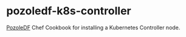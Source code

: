 # pozoledf-k8s-controller

[PozoleDF](https://github.com/kuritsu/pozoledf) Chef Cookbook for installing a Kubernetes Controller node.
